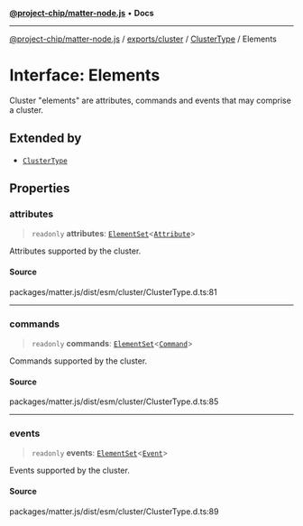 [**@project-chip/matter-node.js**](../../../../../README.md) • **Docs**

***

[@project-chip/matter-node.js](../../../../../modules.md) / [exports/cluster](../../../README.md) / [ClusterType](../README.md) / Elements

# Interface: Elements

Cluster "elements" are attributes, commands and events that may comprise a cluster.

## Extended by

- [`ClusterType`](../../../interfaces/ClusterType.md)

## Properties

### attributes

> `readonly` **attributes**: [`ElementSet`](../README.md#elementsett)\<[`Attribute`](../README.md#attribute)\>

Attributes supported by the cluster.

#### Source

packages/matter.js/dist/esm/cluster/ClusterType.d.ts:81

***

### commands

> `readonly` **commands**: [`ElementSet`](../README.md#elementsett)\<[`Command`](../README.md#command)\>

Commands supported by the cluster.

#### Source

packages/matter.js/dist/esm/cluster/ClusterType.d.ts:85

***

### events

> `readonly` **events**: [`ElementSet`](../README.md#elementsett)\<[`Event`](../README.md#event)\>

Events supported by the cluster.

#### Source

packages/matter.js/dist/esm/cluster/ClusterType.d.ts:89
